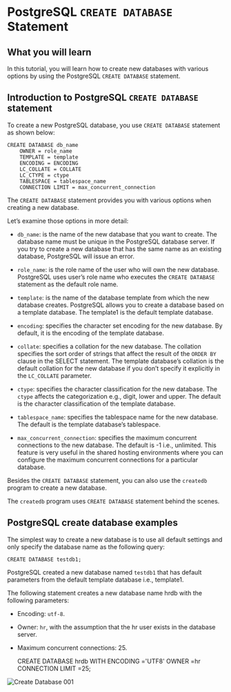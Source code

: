 # PostgreSQL `CREATE DATABASE` Statement

## What you will learn

In this tutorial, you will learn how to create new databases with various options by using the PostgreSQL 
`CREATE DATABASE` statement.

## Introduction to PostgreSQL `CREATE DATABASE` statement

To create a new PostgreSQL database, you use `CREATE DATABASE` statement as shown below:

    CREATE DATABASE db_name
        OWNER = role_name
        TEMPLATE = template
        ENCODING = ENCODING
        LC_COLLATE = COLLATE
        LC_CTYPE = ctype
        TABLESPACE = tablespace_name
        CONNECTION LIMIT = max_concurrent_connection
        
The `CREATE DATABASE` statement provides you with various options when creating a new database. 

Let’s examine those options in more detail:

- `db_name`: is the name of the new database that you want to create. The database name must be unique in the PostgreSQL 
database server. If you try to create a new database that has the same name as an existing database, PostgreSQL will 
issue an error.

- `role_name`: is the role name of the user who will own the new database. PostgreSQL uses user’s role name who executes 
the `CREATE DATABASE` statement as the default role name.

- `template`: is the name of the database template from which the new database creates. PostgreSQL allows you to create 
a database based on a template database. The template1 is the default template database.

- `encoding`: specifies the character set encoding for the new database. By default, it is the encoding of the template 
database.

- `collate`: specifies a collation for the new database. The collation specifies the sort order of strings that affect 
the result of the `ORDER BY` clause in the SELECT statement. The template database’s collation is the default collation 
for the new database if you don’t specify it explicitly in the `LC_COLLATE` parameter.

- `ctype`: specifies the character classification for the new database. The `ctype` affects the categorization e.g., 
digit, lower and upper. The default is the character classification of the template database.

- `tablespace_name`: specifies the tablespace name for the new database. The default is the template database’s 
tablespace.

- `max_concurrent_connection`: specifies the maximum concurrent connections to the new database. The default is -1 i.e., 
unlimited. This feature is very useful in the shared hosting environments where you can configure the maximum concurrent 
connections for a particular database.

Besides the `CREATE DATABASE` statement, you can also use the `createdb` program to create a new database. 

The `createdb` program uses `CREATE DATABASE` statement behind the scenes.

## PostgreSQL create database examples

The simplest way to create a new database is to use all default settings and only specify the database name as the 
following query:

    CREATE DATABASE testdb1;
    
PostgreSQL created a new database named `testdb1` that has default parameters from the default template database i.e., 
template1.

The following statement creates a new database name hrdb with the following parameters:

- Encoding: `utf-8`.
- Owner: `hr`, with the assumption that the hr user exists in the database server.
- Maximum concurrent connections: 25.

    CREATE DATABASE hrdb
        WITH ENCODING ='UTF8'
        OWNER =hr
        CONNECTION LIMIT =25;

![Create Database 001](../images/create_database.png)